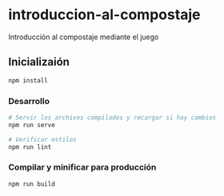 # introduccion-al-compostaje

Introducción al compostaje mediante el juego

## Inicializaión

```bash
npm install
```

### Desarrollo

```bash
# Servir los archivos compilados y recargar si hay cambios
npm run serve

# Verificar estilos
npm run lint
```

### Compilar y minificar para producción

```bash
npm run build
```